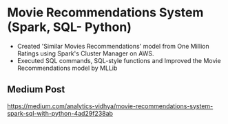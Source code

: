 # Movie Recommendations System (Spark, SQL- Python)
* Created 'Similar Movies Recommendations' model from One Million Ratings using Spark's Cluster Manager on AWS.
* Executed SQL commands, SQL-style functions and Improved the Movie Recommendations model by MLLib

## Medium Post 
https://medium.com/analytics-vidhya/movie-recommendations-system-spark-sql-with-python-4ad29f238ab
